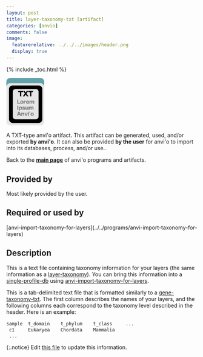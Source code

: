 ```yaml
---
layout: post
title: layer-taxonomy-txt [artifact]
categories: [anvio]
comments: false
image:
  featurerelative: ../../../images/header.png
  display: true
---
```



{% include _toc.html %}


<img src="../../images/icons/TXT.png" alt="TXT" style="width:100px; border:none" />

A TXT-type anvi'o artifact. This artifact can be generated, used, and/or exported **by anvi'o**. It can also be provided **by the user** for anvi'o to import into its databases, process, and/or use..

Back to the **[main page](../../)** of anvi'o programs and artifacts.

## Provided by


Most likely provided by the user.


## Required or used by

<p style="text-align: left" markdown="1"><span class="artifact-r">[anvi-import-taxonomy-for-layers](../../programs/anvi-import-taxonomy-for-layers)</span></p>

## Description

This is a text file containing taxonomy information for your layers (the same information as a <span class="artifact-n">[layer-taxonomy](/software/anvio/help/artifacts/layer-taxonomy)</span>). You can bring this information into a <span class="artifact-n">[single-profile-db](/software/anvio/help/artifacts/single-profile-db)</span> using <span class="artifact-n">[anvi-import-taxonomy-for-layers](/software/anvio/help/programs/anvi-import-taxonomy-for-layers)</span>. 

This is a tab-delimited text file that is formatted similarly to a <span class="artifact-n">[gene-taxonomy-txt](/software/anvio/help/artifacts/gene-taxonomy-txt)</span>. The first column describes the names of your layers, and the following columns each correspond to the taxonomy level described in the header. Here is an example:

    sample  t_domain    t_phylum    t_class     ...
     c1     Eukaryea    Chordata    Mammalia
     ...
     



{:.notice}
Edit [this file](https://github.com/merenlab/anvio/tree/master/anvio/docs/artifacts/layer-taxonomy-txt.md) to update this information.


